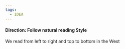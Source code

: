```yaml
---
tags:
  - IDEA
---
```


#### Direction: Follow natural reading Style

We read from left to right and top to bottom in the West 


